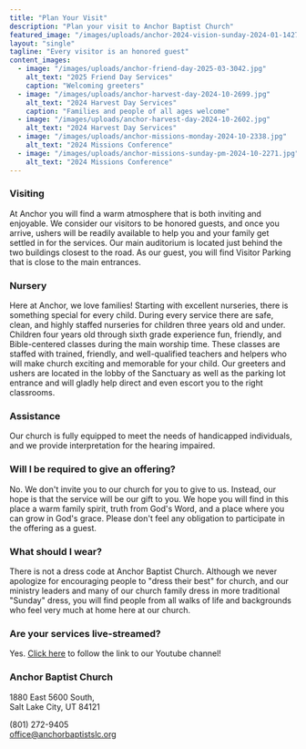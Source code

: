 ```yaml
---
title: "Plan Your Visit"
description: "Plan your visit to Anchor Baptist Church"
featured_image: "/images/uploads/anchor-2024-vision-sunday-2024-01-1427.jpg"
layout: "single"
tagline: "Every visitor is an honored guest"
content_images:
  - image: "/images/uploads/anchor-friend-day-2025-03-3042.jpg"
    alt_text: "2025 Friend Day Services"
    caption: "Welcoming greeters"
  - image: "/images/uploads/anchor-harvest-day-2024-10-2699.jpg"
    alt_text: "2024 Harvest Day Services"
    caption: "Families and people of all ages welcome"
  - image: "/images/uploads/anchor-harvest-day-2024-10-2602.jpg"
    alt_text: "2024 Harvest Day Services"
  - image: "/images/uploads/anchor-missions-monday-2024-10-2338.jpg"
    alt_text: "2024 Missions Conference"
  - image: "/images/uploads/anchor-missions-sunday-pm-2024-10-2271.jpg"
    alt_text: "2024 Missions Conference"
---
```


### Visiting

At Anchor you will find a warm atmosphere that is both inviting and enjoyable. We consider our visitors to be honored guests, and once you arrive, ushers will be readily available to help you and your family get settled in for the services. Our main auditorium is located just behind the two buildings closest to the road. As our guest, you will find Visitor Parking that is close to the main entrances.

### Nursery

Here at Anchor, we love families! Starting with excellent nurseries, there is something special for every child. During every service there are safe, clean, and highly staffed nurseries for children three years old and under. Children four years old through sixth grade experience fun, friendly, and Bible-centered classes during the main worship time. These classes are staffed with trained, friendly, and well-qualified teachers and helpers who will make church exciting and memorable for your child. Our greeters and ushers are located in the lobby of the Sanctuary as well as the parking lot entrance and will gladly help direct and even escort you to the right classrooms.

### Assistance

Our church is fully equipped to meet the needs of handicapped individuals, and we provide interpretation for the hearing impaired.

### Will I be required to give an offering?

No. We don't invite you to our church for you to give to us. Instead, our hope is that the service will be our gift to you. We hope you will find in this place a warm family spirit, truth from God's Word, and a place where you can grow in God's grace. Please don't feel any obligation to participate in the offering as a guest.

### What should I wear?

There is not a dress code at Anchor Baptist Church. Although we never apologize for encouraging people to "dress their best" for church, and our ministry leaders and many of our church family dress in more traditional "Sunday" dress, you will find people from all walks of life and backgrounds who feel very much at home here at our church.

### Are your services live-streamed?

Yes. [Click here](https://www.youtube.com/@anchorbaptistchurchslc/streams) to follow the link to our Youtube channel!

### Anchor Baptist Church

1880 East 5600 South,  
Salt Lake City, UT 84121

(801) 272-9405  
office@anchorbaptistslc.org 